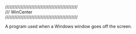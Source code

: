 ///////////////////////////////////////////////  
/// WinCenter  
///////////////////////////////////////////////  
  
A program used when a Windows window goes off the screen.

